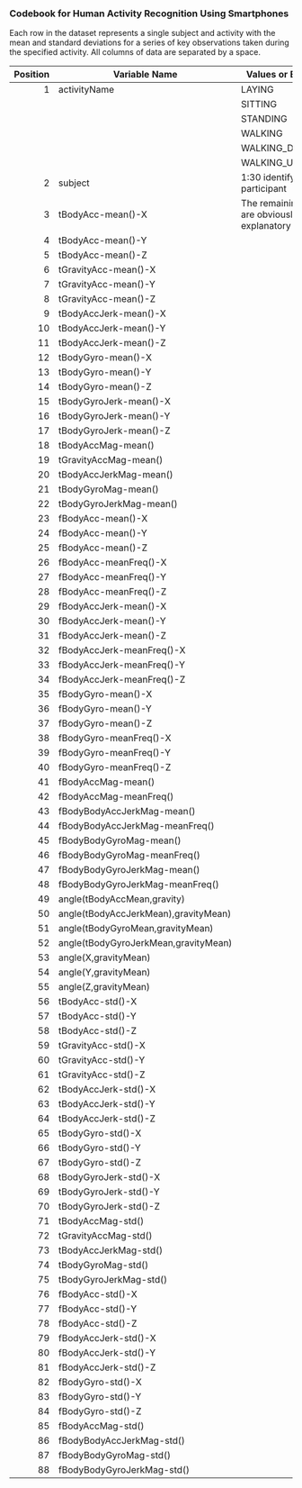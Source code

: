 ### Codebook for Human Activity Recognition Using Smartphones
 
Each row in the dataset represents a single subject and activity with the mean and standard deviations for a series of key observations taken during the specified activity. All columns of data are separated by a space.
 
|Position  |Variable Name                         |Values or Explanation                                          |
|---------:|----------------------------------    |-----------------------------------                            |
|1         |activityName                          |LAYING                                                         |
|          |                                      |SITTING                                                        |
|          |                                      |STANDING                                                       |
|          |                                      |WALKING                                                        |
|          |                                      |WALKING_DOWNSTAIRS                                             |
|          |                                      |WALKING_UPSTAIRS                                               |
|2         |subject                               |1:30 identifying study participant                             |
|3         |tBodyAcc-mean()-X                     |The remaining variables are obviously self explanatory :)      |
|4         |tBodyAcc-mean()-Y                     |                                                               |
|5         |tBodyAcc-mean()-Z                     |                                                               |
|6         |tGravityAcc-mean()-X                  |                                                               |
|7         |tGravityAcc-mean()-Y                  |                                                               |
|8         |tGravityAcc-mean()-Z                  |                                                               |
|9         |tBodyAccJerk-mean()-X                 |                                                               |
|10        |tBodyAccJerk-mean()-Y                 |                                                               |
|11        |tBodyAccJerk-mean()-Z                 |                                                               |
|12        |tBodyGyro-mean()-X                    |                                                               |
|13        |tBodyGyro-mean()-Y                    |                                                               |
|14        |tBodyGyro-mean()-Z                    |                                                               |
|15        |tBodyGyroJerk-mean()-X                |                                                               |
|16        |tBodyGyroJerk-mean()-Y                |                                                               |
|17        |tBodyGyroJerk-mean()-Z                |                                                               |
|18        |tBodyAccMag-mean()                    |                                                               |
|19        |tGravityAccMag-mean()                 |                                                               |
|20        |tBodyAccJerkMag-mean()                |                                                               |
|21        |tBodyGyroMag-mean()                   |                                                               |
|22        |tBodyGyroJerkMag-mean()               |                                                               |
|23        |fBodyAcc-mean()-X                     |                                                               |
|24        |fBodyAcc-mean()-Y                     |                                                               |
|25        |fBodyAcc-mean()-Z                     |                                                               |
|26        |fBodyAcc-meanFreq()-X                 |                                                               |
|27        |fBodyAcc-meanFreq()-Y                 |                                                               |
|28        |fBodyAcc-meanFreq()-Z                 |                                                               |
|29        |fBodyAccJerk-mean()-X                 |                                                               |
|30        |fBodyAccJerk-mean()-Y                 |                                                               |
|31        |fBodyAccJerk-mean()-Z                 |                                                               |
|32        |fBodyAccJerk-meanFreq()-X             |                                                               |
|33        |fBodyAccJerk-meanFreq()-Y             |                                                               |
|34        |fBodyAccJerk-meanFreq()-Z             |                                                               |
|35        |fBodyGyro-mean()-X                    |                                                               |
|36        |fBodyGyro-mean()-Y                    |                                                               |
|37        |fBodyGyro-mean()-Z                    |                                                               |
|38        |fBodyGyro-meanFreq()-X                |                                                               |
|39        |fBodyGyro-meanFreq()-Y                |                                                               |
|40        |fBodyGyro-meanFreq()-Z                |                                                               |
|41        |fBodyAccMag-mean()                    |                                                               |
|42        |fBodyAccMag-meanFreq()                |                                                               |
|43        |fBodyBodyAccJerkMag-mean()            |                                                               |
|44        |fBodyBodyAccJerkMag-meanFreq()        |                                                               |
|45        |fBodyBodyGyroMag-mean()               |                                                               |
|46        |fBodyBodyGyroMag-meanFreq()           |                                                               |
|47        |fBodyBodyGyroJerkMag-mean()           |                                                               |
|48        |fBodyBodyGyroJerkMag-meanFreq()       |                                                               |
|49        |angle(tBodyAccMean,gravity)           |                                                               |
|50        |angle(tBodyAccJerkMean),gravityMean)  |                                                               |
|51        |angle(tBodyGyroMean,gravityMean)      |                                                               |
|52        |angle(tBodyGyroJerkMean,gravityMean)  |                                                               |
|53        |angle(X,gravityMean)                  |                                                               |
|54        |angle(Y,gravityMean)                  |                                                               |
|55        |angle(Z,gravityMean)                  |                                                               |
|56        |tBodyAcc-std()-X                      |                                                               |
|57        |tBodyAcc-std()-Y                      |                                                               |
|58        |tBodyAcc-std()-Z                      |                                                               |
|59        |tGravityAcc-std()-X                   |                                                               |
|60        |tGravityAcc-std()-Y                   |                                                               |
|61        |tGravityAcc-std()-Z                   |                                                               |
|62        |tBodyAccJerk-std()-X                  |                                                               |
|63        |tBodyAccJerk-std()-Y                  |                                                               |
|64        |tBodyAccJerk-std()-Z                  |                                                               |
|65        |tBodyGyro-std()-X                     |                                                               |
|66        |tBodyGyro-std()-Y                     |                                                               |
|67        |tBodyGyro-std()-Z                     |                                                               |
|68        |tBodyGyroJerk-std()-X                 |                                                               |
|69        |tBodyGyroJerk-std()-Y                 |                                                               |
|70        |tBodyGyroJerk-std()-Z                 |                                                               |
|71        |tBodyAccMag-std()                     |                                                               |
|72        |tGravityAccMag-std()                  |                                                               |
|73        |tBodyAccJerkMag-std()                 |                                                               |
|74        |tBodyGyroMag-std()                    |                                                               |
|75        |tBodyGyroJerkMag-std()                |                                                               |
|76        |fBodyAcc-std()-X                      |                                                               |
|77        |fBodyAcc-std()-Y                      |                                                               |
|78        |fBodyAcc-std()-Z                      |                                                               |
|79        |fBodyAccJerk-std()-X                  |                                                               |
|80        |fBodyAccJerk-std()-Y                  |                                                               |
|81        |fBodyAccJerk-std()-Z                  |                                                               |
|82        |fBodyGyro-std()-X                     |                                                               |
|83        |fBodyGyro-std()-Y                     |                                                               |
|84        |fBodyGyro-std()-Z                     |                                                               |
|85        |fBodyAccMag-std()                     |                                                               |
|86        |fBodyBodyAccJerkMag-std()             |                                                               |
|87        |fBodyBodyGyroMag-std()                |                                                               |
|88        |fBodyBodyGyroJerkMag-std()            |                                                               |
